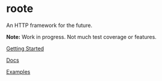 # roote
An HTTP framework for the future.

**Note:** Work in progress. Not much test coverage or features.

[Getting Started][getting-started]

[Docs][docs]

[Examples][examples]


[getting-started]: https://github.com/thesbros/roote/blob/develop/docs/getting-started.md
[docs]: https://github.com/thesbros/roote/tree/develop/docs
[examples]: https://github.com/thesbros/roote/tree/develop/docs/examples
